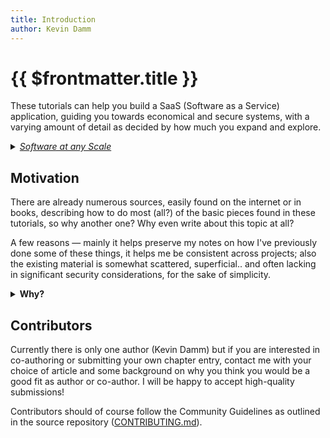 ```yaml
---
title: Introduction
author: Kevin Damm
---
```


# {{ $frontmatter.title }}

These tutorials can help you build a SaaS (Software as a Service) application,
guiding you towards economical and secure systems, with a varying amount of
detail as decided by how much you expand and explore.

<details>
<summary> <u> <i> Software at any Scale </i> </u>
</summary>

With edge servers you can benefit from an ability to scale while maintaining a
low baseline for ongoing costs, paying mostly for what you use instead of paying
for unused capacity or dealing with unresponsiveness whenever the site gets a
little too popular.  That's the promise of it, anyway.

It's true you can build some amazing applications with only edge services, and
it's true there are some applications that just make more sense to build on a
traditional server farm, or by regulations require it.  In these tutorials I
will be focusing on applications of edge compute that

- make sense for a young startup (even non-SaaS startups) to build

- make sense for non-startup SaaS, too

- make effective and economic use of edge compute
 (not forcing any square pegs into round holes)

In this and in most of my endeavors, I try to approach a problem in search of
its solutions, as opposed to looking for problems to which I can apply some
solution to.  All of these tutorials started with a functional requirement
such as collecting subscriber emails for sending product updates, collecting
votes on audience preference, sending and receiving game updates in the browser,
protecting against fraud and abuse, consistently aggregating values from
a multitude of sources, avoiding web site vulnerabilities, and so on.

There are more examples than what I've chosen to include here -- my selection
criteria is a blend of "important for most small or young web enterprises" and
"effective to do with edge compute" and "can be done economically".  Ties were
broken by finding the tutorials with minimal overlap and preferring examples
that didn't need to combine many dependencies at once.  I also tried to keep
each tutorial modular enough that you could select based on your priority and
not require that you go through each one (but I highly recommend all of the
security and tooling tutorials, at least).

</details>


## Motivation

There are already numerous sources, easily found on the internet or in books,
describing how to do most (all?) of the basic pieces found in these tutorials,
so why another one?  Why even write about this topic at all?

A few reasons &mdash; mainly it helps preserve my notes on how I've previously
done some of these things, it helps me be consistent across projects;
also the existing material is somewhat scattered, superficial.. and often
lacking in significant security considerations, for the sake of simplicity.

<details>
<summary><b>Why?</b>
</summary>

To help me through the process of reproducing certain online software, I present
these tutorials as high-level checklists first, with additional details revealed
when expanded or when certain embedded forms are populated.  I've tried to keep
the material useful to others despite it being mostly a fancy way of keeping
notes.  This usually helps 6-months-plus future me, as well.

<!-- TODO Also, the checklists are persisted in localStorage so that you can work
through the tutorial/checklist in multiple sessions, or as time allows.
-->


<details>
<summary><b>Who?</b>
</summary>

The person I've had in mind when writing these is a combination of a few people
who I know IRL who are curious and industrious, and have a range of ability with
writing software.  During my other attempts at writing tutorials and blogs, I've
found it easier to stay on message than to stay on complexity, level-of-detail.
So this time I'm trying something a little different, a kind of tiered approach
that includes the details and may get lengthy but tucks most of it away inside
collapsible `<detail>` blocks where only the `<summary>` is seen.

<details>
<summary><b>How?</b>
</summary>

This use of `detail` tags is a core part of HTML that doesn't rely on javascript
to give dynamic quality to the view.  I've tried to be consistent about that in
a lot of the tutorials, even using HTMX if it fits, because I think there is
enormous utility in using the languages where they're most suitable.  There is
plenty of Javascript despite that, as all of the Cloudflare workers and much of
the interaction within the tutorial pages, typically use javascript.

The projects I'm creating here should be robust enough to live on in your larger
efforts without a lot of toil, so I've tried to be selective with the libraries
and techniques being chosen.  As a precaution, because there is no certainty
with that kind of thing, I've also written it all in TypeScript and included
unit and integration tests that I hope hit an appropriate level of abstraction
(too precise a test can be brittle, too abstract will miss critical edge cases).

<details>
<summary><b>When?</b>
</summary>

I plan on getting the first 2-3 tutorials of each section during January 2025.

If I were to take a week writing each tutorial, the proposed seven chapters
would take half a year or so to complete.  Considering how deep I could go on
some of the tutorials' topics, a week seems a little ambitious, but if I'm
going to finish it then I think time-boxing it will be necessary.

More details TBD

</details></details></details></details>

<!-- TODO a convenient place for visualization of current progress -->


## Contributors

Currently there is only one author (Kevin Damm) but if you are interested in
co-authoring or submitting your own chapter entry, contact me with your choice
of article and some background on why you think you would be a good fit as
author or co-author.  I will be happy to accept high-quality submissions!

Contributors should of course follow the Community Guidelines as outlined in
the source repository
([CONTRIBUTING.md](https://github.com/kevindamm/edge-saas/main/CONTRIBUTING.md)).

